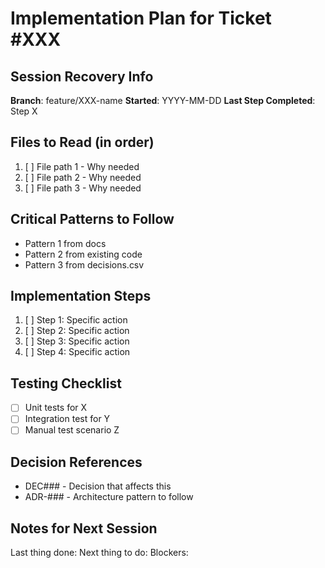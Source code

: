 # Implementation Plan for Ticket #XXX

## Session Recovery Info
**Branch**: feature/XXX-name
**Started**: YYYY-MM-DD
**Last Step Completed**: Step X

## Files to Read (in order)
1. [ ] File path 1 - Why needed
2. [ ] File path 2 - Why needed
3. [ ] File path 3 - Why needed

## Critical Patterns to Follow
- Pattern 1 from docs
- Pattern 2 from existing code
- Pattern 3 from decisions.csv

## Implementation Steps
1. [ ] Step 1: Specific action
2. [ ] Step 2: Specific action  
3. [ ] Step 3: Specific action
4. [ ] Step 4: Specific action

## Testing Checklist
- [ ] Unit tests for X
- [ ] Integration test for Y
- [ ] Manual test scenario Z

## Decision References
- DEC### - Decision that affects this
- ADR-### - Architecture pattern to follow

## Notes for Next Session
Last thing done:
Next thing to do:
Blockers: